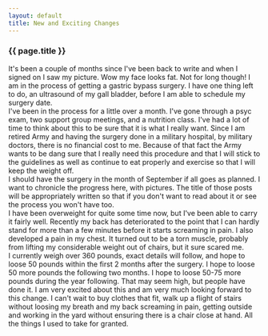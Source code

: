```yaml
---
layout: default
title: New and Exciting Changes
---
```


### {{ page.title }}
It's been a couple of months since I've been back to write and when I signed on I saw my picture.  Wow my face looks fat.  Not for long though!  I am in the process of getting a gastric bypass surgery.  I have one thing left to do, an ultrasound of my gall bladder, before I am able to schedule my surgery date.  <br /> I've been in the process for a little over a month.  I've gone through a psyc exam, two support group meetings, and a nutrition class.  I've had a lot of time to think about this to be sure that it is what I really want.  Since I am retired Army and having the surgery done in a military hospital, by military doctors, there is no financial cost to me.  Because of that fact the Army wants to be dang sure that I really need this procedure and that I will stick to the guidelines as well as continue to eat properly and exercise so that I will keep the weight off.<br /> I should have the surgery in the month of September if all goes as planned.  I want to chronicle the progress here, with pictures.  The title of those posts will be appropriately written so that if you don't want to read about it or see the process you won't have too.<br /> I have been overweight for quite some time now, but I've been able to carry it fairly well.  Recently my back has deteriorated to the point that I can hardly stand for more than a few minutes before it starts screaming in pain.  I also developed a pain in my chest.  It turned out to be a torn muscle, probably from lifting my considerable weight out of chairs, but it sure scared me.  <br /> I currently weigh over 360 pounds, exact details will follow, and hope to loose 50 pounds within the first 2 months after the surgery.  I hope to loose 50 more pounds the following two months.  I hope to loose 50-75 more pounds during the year following.  That may seem high, but people have done it.  I am very excited about this and am very much looking forward to this change.  I can't wait to buy clothes that fit, walk up a flight of stairs without loosing my breath and my back screaming in pain, getting outside and working in the yard without ensuring there is a chair close at hand.  All the things I used to take for granted.
